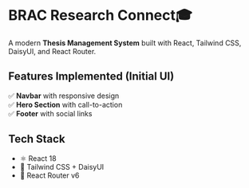 # BRAC Research Connect🎓

A modern **Thesis Management System** built with React, Tailwind CSS, DaisyUI, and React Router.  



## Features Implemented (Initial UI)  
✅ **Navbar** with responsive design  
✅ **Hero Section** with call-to-action  
✅ **Footer** with social links  

## Tech Stack  
- ⚛️ React 18  
- 🎨 Tailwind CSS + DaisyUI  
- 🔄 React Router v6  
